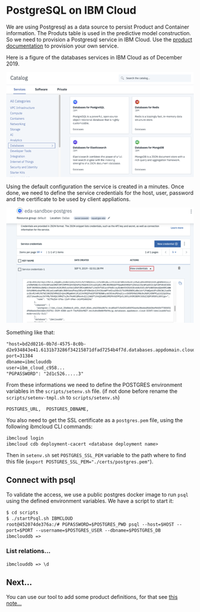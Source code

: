 # PostgreSQL on IBM Cloud

We are using Postgresql as a data source to persist Product and Container information. The Produts table is used in the predictive model construction. So we need to provision a Postgresql service in IBM Cloud. Use the [product documentation](https://cloud.ibm.com/docs/services/databases-for-postgresql) to provision your own service. 

Here is a figure of the databases services in IBM Cloud as of December 2019.

![](images/ibm-cloud-dbs.png)

Using the default configuration the service is created in a minutes. Once done, we need to define the service credentials for the host, user, password and the certificate to be used by client appliations.

![](images/postgres-credential.png)

Something like that:

```
"host=bd2d0216-0b7d-4575-8c0b-d2e934843e41.6131b73286f34215871dfad7254b4f7d.databases.appdomain.cloud port=31384 
dbname=ibmclouddb 
user=ibm_cloud_c958... 
"PGPASSWORD": "2d1c526.....3"
```

From these informations we need to define  the POSTGRES environment variables in the `scripts/setenv.sh` file. (if not done before rename the `scripts/setenv-tmpl.sh` to `scripts/setenv.sh`)

```
POSTGRES_URL,  POSTGRES_DBNAME,
```

You also need to get the SSL certificate as a `postgres.pem` file, using the following ibmcloud CLI commands:
        
```shell
ibmcloud login
ibmcloud cdb deployment-cacert <database deployment name>
```

Then in `setenv.sh` set `POSTGRES_SSL_PEM` variable to the path where to find this file (`export POSTGRES_SSL_PEM="./certs/postgres.pem"`). 

## Connect with psql

To validate the access, we use a public postgres docker image to run `psql` using the defined environment variables.  We have a script to start it:

```shell
$ cd scripts
$ ./startPsql.sh IBMCLOUD
root@452074de376a:/# PGPASSWORD=$POSTGRES_PWD psql --host=$HOST --port=$PORT --username=$POSTGRES_USER --dbname=$POSTGRES_DB
ibmclouddb => 
```

### List relations...

```
ibmclouddb => \d
```

## Next...

You can use our tool to add some product definitions, for that see [this note...](../collect/products-postgres.md)